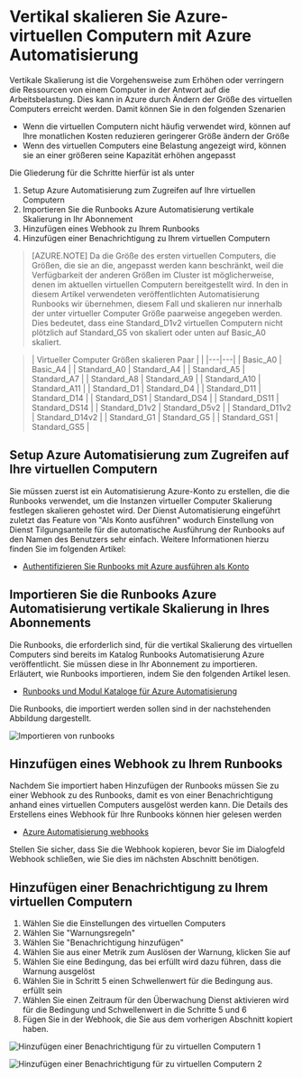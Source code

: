 <properties
    pageTitle="Vertikal skalieren Azure-virtuellen Computern mit Azure Automatisierung | Microsoft Azure"
    description="So vertikal eines Linux virtuellen Computers als Antwort auf die Überwachung von Benachrichtigungen mit Azure Automatisierung skalieren"
    services="virtual-machines-linux"
    documentationCenter=""
    authors="singhkays"
    manager="timlt"
    editor=""
    tags="azure-resource-manager"/>

<tags
    ms.service="virtual-machines-linux"
    ms.workload="infrastructure-services"
    ms.tgt_pltfrm="vm-linux"
    ms.devlang="na"
    ms.topic="article"
    ms.date="03/29/2016"
    ms.author="singhkay"/>

# <a name="vertically-scale-azure-virtual-machine-with-azure-automation"></a>Vertikal skalieren Sie Azure-virtuellen Computern mit Azure Automatisierung

Vertikale Skalierung ist die Vorgehensweise zum Erhöhen oder verringern die Ressourcen von einem Computer in der Antwort auf die Arbeitsbelastung. Dies kann in Azure durch Ändern der Größe des virtuellen Computers erreicht werden. Damit können Sie in den folgenden Szenarien

- Wenn die virtuellen Computern nicht häufig verwendet wird, können auf Ihre monatlichen Kosten reduzieren geringerer Größe ändern der Größe
- Wenn des virtuellen Computers eine Belastung angezeigt wird, können sie an einer größeren seine Kapazität erhöhen angepasst

Die Gliederung für die Schritte hierfür ist als unter

1. Setup Azure Automatisierung zum Zugreifen auf Ihre virtuellen Computern
2. Importieren Sie die Runbooks Azure Automatisierung vertikale Skalierung in Ihr Abonnement
3. Hinzufügen eines Webhook zu Ihrem Runbooks
4. Hinzufügen einer Benachrichtigung zu Ihrem virtuellen Computern

> [AZURE.NOTE] Da die Größe des ersten virtuellen Computers, die Größen, die sie an die, angepasst werden kann beschränkt, weil die Verfügbarkeit der anderen Größen im Cluster ist möglicherweise, denen im aktuellen virtuellen Computern bereitgestellt wird. In den in diesem Artikel verwendeten veröffentlichten Automatisierung Runbooks wir übernehmen, diesem Fall und skalieren nur innerhalb der unter virtueller Computer Größe paarweise angegeben werden. Dies bedeutet, dass eine Standard_D1v2 virtuellen Computern nicht plötzlich auf Standard_G5 von skaliert oder unten auf Basic_A0 skaliert.

>| Virtueller Computer Größen skalieren Paar |   |
|---|---|
|  Basic_A0 |  Basic_A4 |
|  Standard_A0 | Standard_A4 |
|  Standard_A5 | Standard_A7  |
|  Standard_A8 | Standard_A9  |
|  Standard_A10 |  Standard_A11 |
|  Standard_D1 |  Standard_D4 |
|  Standard_D11 | Standard_D14  |
|  Standard_DS1 |  Standard_DS4 |
|  Standard_DS11 | Standard_DS14  |
|  Standard_D1v2 |  Standard_D5v2 |
|  Standard_D11v2 |  Standard_D14v2 |
|  Standard_G1 |  Standard_G5 |
|  Standard_GS1 |  Standard_GS5 |

## <a name="setup-azure-automation-to-access-your-virtual-machines"></a>Setup Azure Automatisierung zum Zugreifen auf Ihre virtuellen Computern

Sie müssen zuerst ist ein Automatisierung Azure-Konto zu erstellen, die die Runbooks verwendet, um die Instanzen virtueller Computer Skalierung festlegen skalieren gehostet wird. Der Dienst Automatisierung eingeführt zuletzt das Feature von "Als Konto ausführen" wodurch Einstellung von Dienst Tilgungsanteile für die automatische Ausführung der Runbooks auf den Namen des Benutzers sehr einfach. Weitere Informationen hierzu finden Sie im folgenden Artikel:

* [Authentifizieren Sie Runbooks mit Azure ausführen als Konto](../automation/automation-sec-configure-azure-runas-account.md)

## <a name="import-the-azure-automation-vertical-scale-runbooks-into-your-subscription"></a>Importieren Sie die Runbooks Azure Automatisierung vertikale Skalierung in Ihres Abonnements

Die Runbooks, die erforderlich sind, für die vertikal Skalierung des virtuellen Computers sind bereits im Katalog Runbooks Automatisierung Azure veröffentlicht. Sie müssen diese in Ihr Abonnement zu importieren. Erläutert, wie Runbooks importieren, indem Sie den folgenden Artikel lesen.

* [Runbooks und Modul Kataloge für Azure Automatisierung](../automation/automation-runbook-gallery.md)

Die Runbooks, die importiert werden sollen sind in der nachstehenden Abbildung dargestellt.

![Importieren von runbooks](./media/virtual-machines-vertical-scaling-automation/scale-runbooks.png)

## <a name="add-a-webhook-to-your-runbook"></a>Hinzufügen eines Webhook zu Ihrem Runbooks

Nachdem Sie importiert haben Hinzufügen der Runbooks müssen Sie zu einer Webhook zu des Runbooks, damit es von einer Benachrichtigung anhand eines virtuellen Computers ausgelöst werden kann. Die Details des Erstellens eines Webhook für Ihre Runbooks können hier gelesen werden

* [Azure Automatisierung webhooks](../automation/automation-webhooks.md)

Stellen Sie sicher, dass Sie die Webhook kopieren, bevor Sie im Dialogfeld Webhook schließen, wie Sie dies im nächsten Abschnitt benötigen.

## <a name="add-an-alert-to-your-virtual-machine"></a>Hinzufügen einer Benachrichtigung zu Ihrem virtuellen Computern

1. Wählen Sie die Einstellungen des virtuellen Computers
2. Wählen Sie "Warnungsregeln"
3. Wählen Sie "Benachrichtigung hinzufügen"
4. Wählen Sie aus einer Metrik zum Auslösen der Warnung, klicken Sie auf
5. Wählen Sie eine Bedingung, das bei erfüllt wird dazu führen, dass die Warnung ausgelöst
6. Wählen Sie in Schritt 5 einen Schwellenwert für die Bedingung aus. erfüllt sein
7. Wählen Sie einen Zeitraum für den Überwachung Dienst aktivieren wird für die Bedingung und Schwellenwert in die Schritte 5 und 6
8. Fügen Sie in der Webhook, die Sie aus dem vorherigen Abschnitt kopiert haben.

![Hinzufügen einer Benachrichtigung für zu virtuellen Computern 1](./media/virtual-machines-vertical-scaling-automation/add-alert-webhook-1.png)

![Hinzufügen einer Benachrichtigung für zu virtuellen Computern 2](./media/virtual-machines-vertical-scaling-automation/add-alert-webhook-2.png)